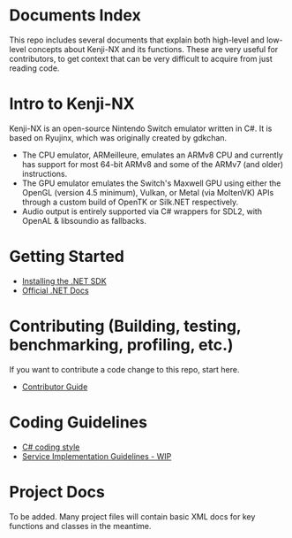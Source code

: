 # Documents Index

This repo includes several documents that explain both high-level and low-level concepts about Kenji-NX and its functions. These are very useful for contributors, to get context that can be very difficult to acquire from just reading code.

Intro to Kenji-NX
==================

Kenji-NX is an open-source Nintendo Switch emulator written in C#. It is based on Ryujinx, which was originally created by gdkchan.
* The CPU emulator, ARMeilleure, emulates an ARMv8 CPU and currently has support for most 64-bit ARMv8 and some of the ARMv7 (and older) instructions.
* The GPU emulator emulates the Switch's Maxwell GPU using either the OpenGL (version 4.5 minimum), Vulkan, or Metal (via MoltenVK) APIs through a custom build of OpenTK or Silk.NET respectively.
* Audio output is entirely supported via C# wrappers for SDL2, with OpenAL & libsoundio as fallbacks.

Getting Started
===============

- [Installing the .NET SDK](https://dotnet.microsoft.com/download)
- [Official .NET Docs](https://docs.microsoft.com/dotnet/core/)

Contributing (Building, testing, benchmarking, profiling, etc.)
===============

If you want to contribute a code change to this repo, start here.

- [Contributor Guide](../CONTRIBUTING.md)

Coding Guidelines
=================

- [C# coding style](coding-guidelines/coding-style.md)
- [Service Implementation Guidelines - WIP](https://gist.github.com/gdkchan/84ba88cd50efbe58d1babfaa7cd7c455)

Project Docs
=================

To be added. Many project files will contain basic XML docs for key functions and classes in the meantime.
